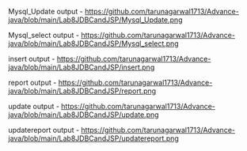 Mysql_Update output - https://github.com/tarunagarwal1713/Advance-java/blob/main/Lab8JDBCandJSP/Mysql_Update.png

Mysql_select output - https://github.com/tarunagarwal1713/Advance-java/blob/main/Lab8JDBCandJSP/Mysql_select.png

insert output - https://github.com/tarunagarwal1713/Advance-java/blob/main/Lab8JDBCandJSP/insert.png

report output - https://github.com/tarunagarwal1713/Advance-java/blob/main/Lab8JDBCandJSP/report.png

update output - https://github.com/tarunagarwal1713/Advance-java/blob/main/Lab8JDBCandJSP/update.png

updatereport output - https://github.com/tarunagarwal1713/Advance-java/blob/main/Lab8JDBCandJSP/updatereport.png
